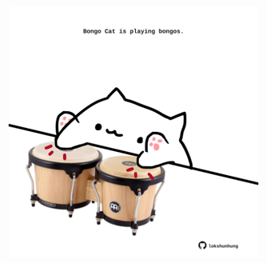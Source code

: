 <!-- built at 30/10/2025, 08:00:42 UTC -->
<p align="center">
  <img width="500" height="500" src="./ReadmeImage.svg">
</p>
